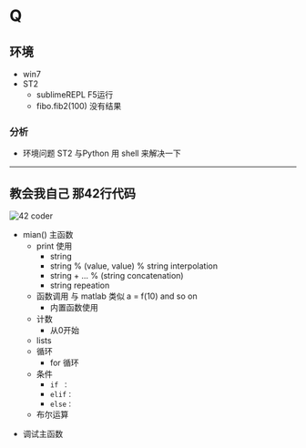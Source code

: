 # Q #

## 环境 ##

- win7
- ST2
	- sublimeREPL F5运行
	- fibo.fib2(100) 没有结果

### 分析 ###

- 环境问题 ST2 与Python 用 shell 来解决一下



----------

## 教会我自己 那42行代码 ##

![42 coder](http://wiki.woodpecker.org.cn/moin/ZqQuickIntoPy?action=AttachFile&do=get&target=coffeeghost-q-in-py.png)

- mian() 主函数
	+ print 使用 
		+ string
		+ string % (value, value) % string interpolation 
		+ string + ... % (string concatenation)
		+ string repeation  
	+ 函数调用 与 matlab 类似 a = f(10) and so on
		+ 内置函数使用
	+ 计数
		+ 从0开始
	+ lists
	+ 循环
		+ for 循环
	+ 条件
		+ `if ：` 
		+ `elif：` 
		+ `else：`
	+ 布尔运算
+ 调试主函数



